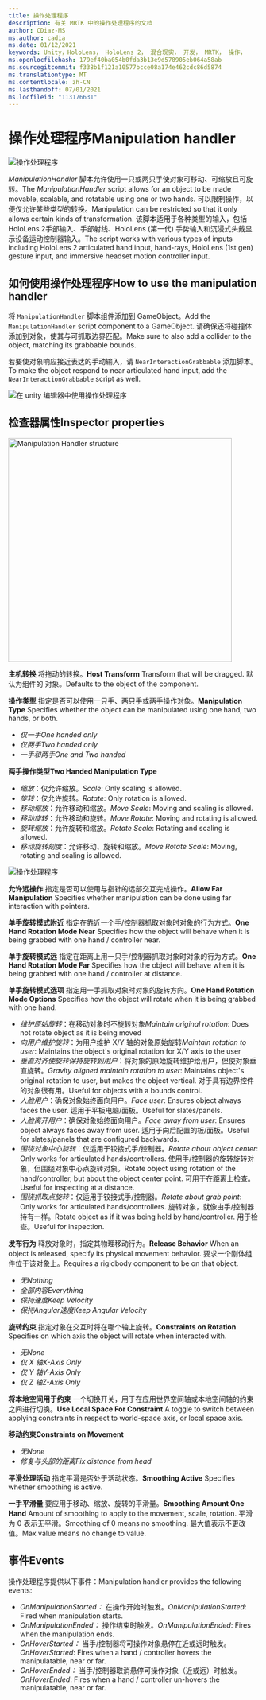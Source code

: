```yaml
---
title: 操作处理程序
description: 有关 MRTK 中的操作处理程序的文档
author: CDiaz-MS
ms.author: cadia
ms.date: 01/12/2021
keywords: Unity，HoloLens， HoloLens 2， 混合现实， 开发， MRTK， 操作，
ms.openlocfilehash: 179ef40ba054b0fda3b13e9d578905eb064a58ab
ms.sourcegitcommit: f338b1f121a10577bcce08a174e462cdc86d5874
ms.translationtype: MT
ms.contentlocale: zh-CN
ms.lasthandoff: 07/01/2021
ms.locfileid: "113176631"
---
```

# <a name="manipulation-handler"></a><span data-ttu-id="e9b83-104">操作处理程序</span><span class="sxs-lookup"><span data-stu-id="e9b83-104">Manipulation handler</span></span>

![操作处理程序](../images/manipulation-handler/MRTK_Manipulation_Main.png)

<span data-ttu-id="e9b83-106">*ManipulationHandler* 脚本允许使用一只或两只手使对象可移动、可缩放且可旋转。</span><span class="sxs-lookup"><span data-stu-id="e9b83-106">The *ManipulationHandler* script allows for an object to be made movable, scalable, and rotatable using one or two hands.</span></span> <span data-ttu-id="e9b83-107">可以限制操作，以便仅允许某些类型的转换。</span><span class="sxs-lookup"><span data-stu-id="e9b83-107">Manipulation can be restricted so that it only allows certain kinds of transformation.</span></span> <span data-ttu-id="e9b83-108">该脚本适用于各种类型的输入，包括HoloLens 2手部输入、手部射线、HoloLens (第一代) 手势输入和沉浸式头戴显示设备运动控制器输入。</span><span class="sxs-lookup"><span data-stu-id="e9b83-108">The script works with various types of inputs including HoloLens 2 articulated hand input, hand-rays, HoloLens (1st gen) gesture input, and immersive headset motion controller input.</span></span>

## <a name="how-to-use-the-manipulation-handler"></a><span data-ttu-id="e9b83-109">如何使用操作处理程序</span><span class="sxs-lookup"><span data-stu-id="e9b83-109">How to use the manipulation handler</span></span>

<span data-ttu-id="e9b83-110">将 `ManipulationHandler` 脚本组件添加到 GameObject。</span><span class="sxs-lookup"><span data-stu-id="e9b83-110">Add the `ManipulationHandler` script component to a GameObject.</span></span> <span data-ttu-id="e9b83-111">请确保还将碰撞体添加到对象，使其与可抓取边界匹配。</span><span class="sxs-lookup"><span data-stu-id="e9b83-111">Make sure to also add a collider to the object, matching its grabbable bounds.</span></span>

<span data-ttu-id="e9b83-112">若要使对象响应接近表达的手动输入，请 `NearInteractionGrabbable` 添加脚本。</span><span class="sxs-lookup"><span data-stu-id="e9b83-112">To make the object respond to near articulated hand input, add the `NearInteractionGrabbable` script as well.</span></span>

![在 unity 编辑器中使用操作处理程序](../images/manipulation-handler/MRTK_ManipulationHandler_Howto.png)

## <a name="inspector-properties"></a><span data-ttu-id="e9b83-114">检查器属性</span><span class="sxs-lookup"><span data-stu-id="e9b83-114">Inspector properties</span></span>

<img src="../images/manipulation-handler/MRTK_ManipulationHandler_Structure.png" width="450" alt="Manipulation Handler structure">

<span data-ttu-id="e9b83-115">**主机转换** 将拖动的转换。</span><span class="sxs-lookup"><span data-stu-id="e9b83-115">**Host Transform** Transform that will be dragged.</span></span> <span data-ttu-id="e9b83-116">默认为组件的 对象。</span><span class="sxs-lookup"><span data-stu-id="e9b83-116">Defaults to the object of the component.</span></span>

<span data-ttu-id="e9b83-117">**操作类型** 指定是否可以使用一只手、两只手或两手操作对象。</span><span class="sxs-lookup"><span data-stu-id="e9b83-117">**Manipulation Type** Specifies whether the object can be manipulated using one hand, two hands, or both.</span></span>

* <span data-ttu-id="e9b83-118">*仅一手*</span><span class="sxs-lookup"><span data-stu-id="e9b83-118">*One handed only*</span></span>
* <span data-ttu-id="e9b83-119">*仅两手*</span><span class="sxs-lookup"><span data-stu-id="e9b83-119">*Two handed only*</span></span>
* <span data-ttu-id="e9b83-120">*一手和两手*</span><span class="sxs-lookup"><span data-stu-id="e9b83-120">*One and Two handed*</span></span>

<span data-ttu-id="e9b83-121">**两手操作类型**</span><span class="sxs-lookup"><span data-stu-id="e9b83-121">**Two Handed Manipulation Type**</span></span>

* <span data-ttu-id="e9b83-122">*缩放*：仅允许缩放。</span><span class="sxs-lookup"><span data-stu-id="e9b83-122">*Scale*: Only scaling is allowed.</span></span>
* <span data-ttu-id="e9b83-123">*旋转*：仅允许旋转。</span><span class="sxs-lookup"><span data-stu-id="e9b83-123">*Rotate*: Only rotation is allowed.</span></span>
* <span data-ttu-id="e9b83-124">*移动缩放*：允许移动和缩放。</span><span class="sxs-lookup"><span data-stu-id="e9b83-124">*Move Scale*: Moving and scaling is allowed.</span></span>
* <span data-ttu-id="e9b83-125">*移动旋转*：允许移动和旋转。</span><span class="sxs-lookup"><span data-stu-id="e9b83-125">*Move Rotate*: Moving and rotating is allowed.</span></span>
* <span data-ttu-id="e9b83-126">*旋转缩放*：允许旋转和缩放。</span><span class="sxs-lookup"><span data-stu-id="e9b83-126">*Rotate Scale*: Rotating and scaling is allowed.</span></span>
* <span data-ttu-id="e9b83-127">*移动旋转刻度*：允许移动、旋转和缩放。</span><span class="sxs-lookup"><span data-stu-id="e9b83-127">*Move Rotate Scale*: Moving, rotating and scaling is allowed.</span></span>

![操作处理程序](../images/manipulation-handler/MRTK_ManipulationHandler_TwoHanded.jpg)

<span data-ttu-id="e9b83-129">**允许远操作** 指定是否可以使用与指针的远部交互完成操作。</span><span class="sxs-lookup"><span data-stu-id="e9b83-129">**Allow Far Manipulation** Specifies whether manipulation can be done using far interaction with pointers.</span></span>

<span data-ttu-id="e9b83-130">**单手旋转模式附近** 指定在靠近一个手/控制器抓取对象时对象的行为方式。</span><span class="sxs-lookup"><span data-stu-id="e9b83-130">**One Hand Rotation Mode Near** Specifies how the object will behave when it is being grabbed with one hand / controller near.</span></span>

<span data-ttu-id="e9b83-131">**单手旋转模式远** 指定在距离上用一只手/控制器抓取对象时对象的行为方式。</span><span class="sxs-lookup"><span data-stu-id="e9b83-131">**One Hand Rotation Mode Far** Specifies how the object will behave when it is being grabbed with one hand / controller at distance.</span></span>

<span data-ttu-id="e9b83-132">**单手旋转模式选项** 指定用一手抓取对象时对象的旋转方向。</span><span class="sxs-lookup"><span data-stu-id="e9b83-132">**One Hand Rotation Mode Options** Specifies how the object will rotate when it is being grabbed with one hand.</span></span>

* <span data-ttu-id="e9b83-133">*维护原始旋转*：在移动对象时不旋转对象</span><span class="sxs-lookup"><span data-stu-id="e9b83-133">*Maintain original rotation*: Does not rotate object as it is being moved</span></span>
* <span data-ttu-id="e9b83-134">*向用户维护旋转*：为用户维护 X/Y 轴的对象原始旋转</span><span class="sxs-lookup"><span data-stu-id="e9b83-134">*Maintain rotation to user*: Maintains the object's original rotation for X/Y axis to the user</span></span>
* <span data-ttu-id="e9b83-135">*垂直对齐使旋转保持旋转到用户*：将对象的原始旋转维护给用户，但使对象垂直旋转。</span><span class="sxs-lookup"><span data-stu-id="e9b83-135">*Gravity aligned maintain rotation to user*: Maintains object's original rotation to user, but makes the object vertical.</span></span> <span data-ttu-id="e9b83-136">对于具有边界控件的对象很有用。</span><span class="sxs-lookup"><span data-stu-id="e9b83-136">Useful for objects with a bounds control.</span></span>
* <span data-ttu-id="e9b83-137">*人脸用户*：确保对象始终面向用户。</span><span class="sxs-lookup"><span data-stu-id="e9b83-137">*Face user*: Ensures object always faces the user.</span></span> <span data-ttu-id="e9b83-138">适用于平板电脑/面板。</span><span class="sxs-lookup"><span data-stu-id="e9b83-138">Useful for slates/panels.</span></span>
* <span data-ttu-id="e9b83-139">*人脸离开用户*：确保对象始终面向用户。</span><span class="sxs-lookup"><span data-stu-id="e9b83-139">*Face away from user*: Ensures object always faces away from user.</span></span> <span data-ttu-id="e9b83-140">适用于向后配置的板/面板。</span><span class="sxs-lookup"><span data-stu-id="e9b83-140">Useful for slates/panels that are configured backwards.</span></span>
* <span data-ttu-id="e9b83-141">*围绕对象中心旋转*：仅适用于铰接式手/控制器。</span><span class="sxs-lookup"><span data-stu-id="e9b83-141">*Rotate about object center*:  Only works for articulated hands/controllers.</span></span> <span data-ttu-id="e9b83-142">使用手/控制器的旋转旋转对象，但围绕对象中心点旋转对象。</span><span class="sxs-lookup"><span data-stu-id="e9b83-142">Rotate object using rotation of the hand/controller, but about the object center point.</span></span> <span data-ttu-id="e9b83-143">可用于在距离上检查。</span><span class="sxs-lookup"><span data-stu-id="e9b83-143">Useful for inspecting at a distance.</span></span>
* <span data-ttu-id="e9b83-144">*围绕抓取点旋转*：仅适用于铰接式手/控制器。</span><span class="sxs-lookup"><span data-stu-id="e9b83-144">*Rotate about grab point*:  Only works for articulated hands/controllers.</span></span> <span data-ttu-id="e9b83-145">旋转对象，就像由手/控制器持有一样。</span><span class="sxs-lookup"><span data-stu-id="e9b83-145">Rotate object as if it was being held by hand/controller.</span></span> <span data-ttu-id="e9b83-146">用于检查。</span><span class="sxs-lookup"><span data-stu-id="e9b83-146">Useful for inspection.</span></span>

<span data-ttu-id="e9b83-147">**发布行为** 释放对象时，指定其物理移动行为。</span><span class="sxs-lookup"><span data-stu-id="e9b83-147">**Release Behavior** When an object is released, specify its physical movement behavior.</span></span> <span data-ttu-id="e9b83-148">要求一个刚体组件位于该对象上。</span><span class="sxs-lookup"><span data-stu-id="e9b83-148">Requires a rigidbody component to be on that object.</span></span>

* <span data-ttu-id="e9b83-149">*无*</span><span class="sxs-lookup"><span data-stu-id="e9b83-149">*Nothing*</span></span>
* <span data-ttu-id="e9b83-150">*全部内容*</span><span class="sxs-lookup"><span data-stu-id="e9b83-150">*Everything*</span></span>
* <span data-ttu-id="e9b83-151">*保持速度*</span><span class="sxs-lookup"><span data-stu-id="e9b83-151">*Keep Velocity*</span></span>
* <span data-ttu-id="e9b83-152">*保持Angular速度*</span><span class="sxs-lookup"><span data-stu-id="e9b83-152">*Keep Angular Velocity*</span></span>

<span data-ttu-id="e9b83-153">**旋转约束** 指定对象在交互时将在哪个轴上旋转。</span><span class="sxs-lookup"><span data-stu-id="e9b83-153">**Constraints on Rotation** Specifies on which axis the object will rotate when interacted with.</span></span>

* <span data-ttu-id="e9b83-154">*无*</span><span class="sxs-lookup"><span data-stu-id="e9b83-154">*None*</span></span>
* <span data-ttu-id="e9b83-155">*仅 X 轴*</span><span class="sxs-lookup"><span data-stu-id="e9b83-155">*X-Axis Only*</span></span>
* <span data-ttu-id="e9b83-156">*仅 Y 轴*</span><span class="sxs-lookup"><span data-stu-id="e9b83-156">*Y-Axis Only*</span></span>
* <span data-ttu-id="e9b83-157">*仅 Z 轴*</span><span class="sxs-lookup"><span data-stu-id="e9b83-157">*Z-Axis Only*</span></span>

<span data-ttu-id="e9b83-158">**将本地空间用于约束** 一个切换开关，用于在应用世界空间轴或本地空间轴的约束之间进行切换。</span><span class="sxs-lookup"><span data-stu-id="e9b83-158">**Use Local Space For Constraint** A toggle to switch between applying constraints in respect to world-space axis, or local space axis.</span></span>

<span data-ttu-id="e9b83-159">**移动约束**</span><span class="sxs-lookup"><span data-stu-id="e9b83-159">**Constraints on Movement**</span></span>

* <span data-ttu-id="e9b83-160">*无*</span><span class="sxs-lookup"><span data-stu-id="e9b83-160">*None*</span></span>
* <span data-ttu-id="e9b83-161">*修复与头部的距离*</span><span class="sxs-lookup"><span data-stu-id="e9b83-161">*Fix distance from head*</span></span>

<span data-ttu-id="e9b83-162">**平滑处理活动** 指定平滑是否处于活动状态。</span><span class="sxs-lookup"><span data-stu-id="e9b83-162">**Smoothing Active** Specifies whether smoothing is active.</span></span>

<span data-ttu-id="e9b83-163">**一手平滑量** 要应用于移动、缩放、旋转的平滑量。</span><span class="sxs-lookup"><span data-stu-id="e9b83-163">**Smoothing Amount One Hand** Amount of smoothing to apply to the movement, scale, rotation.</span></span> <span data-ttu-id="e9b83-164">平滑为 0 表示无平滑。</span><span class="sxs-lookup"><span data-stu-id="e9b83-164">Smoothing of 0 means no smoothing.</span></span> <span data-ttu-id="e9b83-165">最大值表示不更改值。</span><span class="sxs-lookup"><span data-stu-id="e9b83-165">Max value means no change to value.</span></span>

## <a name="events"></a><span data-ttu-id="e9b83-166">事件</span><span class="sxs-lookup"><span data-stu-id="e9b83-166">Events</span></span>

<span data-ttu-id="e9b83-167">操作处理程序提供以下事件：</span><span class="sxs-lookup"><span data-stu-id="e9b83-167">Manipulation handler provides the following events:</span></span>

* <span data-ttu-id="e9b83-168">*OnManipulationStarted：* 在操作开始时触发。</span><span class="sxs-lookup"><span data-stu-id="e9b83-168">*OnManipulationStarted*: Fired when manipulation starts.</span></span>
* <span data-ttu-id="e9b83-169">*OnManipulationEnded：* 操作结束时触发。</span><span class="sxs-lookup"><span data-stu-id="e9b83-169">*OnManipulationEnded*: Fires when the manipulation ends.</span></span>
* <span data-ttu-id="e9b83-170">*OnHoverStarted：* 当手/控制器将可操作对象悬停在近或远时触发。</span><span class="sxs-lookup"><span data-stu-id="e9b83-170">*OnHoverStarted*: Fires when a hand / controller hovers the manipulatable, near or far.</span></span>
* <span data-ttu-id="e9b83-171">*OnHoverEnded：* 当手/控制器取消悬停可操作对象（近或远）时触发。</span><span class="sxs-lookup"><span data-stu-id="e9b83-171">*OnHoverEnded*: Fires when a hand / controller un-hovers the manipulatable, near or far.</span></span>
